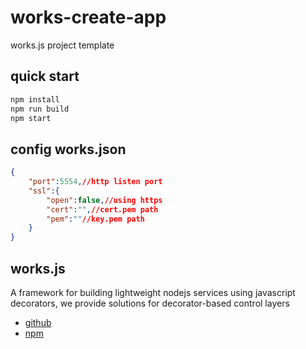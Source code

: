 # works-create-app

works.js project template

## quick start

```bash
npm install
npm run build
npm start
```

## config works.json

```json
{
    "port":5554,//http listen port
    "ssl":{
        "open":false,//using https
        "cert":"",//cert.pem path
        "pem":""//key.pem path
    }
}
```

## works.js

A framework for building lightweight nodejs services using javascript decorators, we provide solutions for decorator-based control layers

* [github](https://github.com/gaowanlu/Cours/tree/main/works)
* [npm](https://www.npmjs.com/package/works.js)
